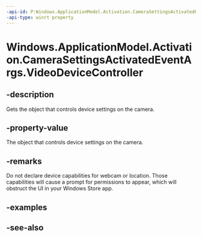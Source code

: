 ----api-id: P:Windows.ApplicationModel.Activation.CameraSettingsActivatedEventArgs.VideoDeviceController
-api-type: winrt property
---<!-- Property syntaxpublic object VideoDeviceController { get; }--># Windows.ApplicationModel.Activation.CameraSettingsActivatedEventArgs.VideoDeviceController## -descriptionGets the object that controls device settings on the camera.## -property-valueThe object that controls device settings on the camera.## -remarksDo not declare device capabilities for webcam or location. Those capabilities will cause a prompt for permissions to appear, which will obstruct the UI in your Windows Store app.## -examples## -see-also